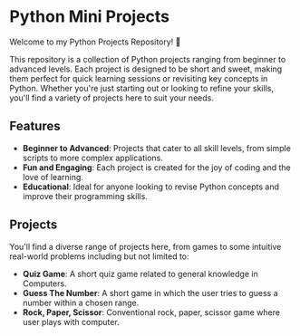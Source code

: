 # Python Mini Projects

Welcome to my Python Projects Repository! 🎉

This repository is a collection of Python projects ranging from beginner to advanced levels. Each project is designed to be short and sweet, making them perfect for quick learning sessions or revisiting key concepts in Python. Whether you're just starting out or looking to refine your skills, you'll find a variety of projects here to suit your needs.

## Features

- **Beginner to Advanced**: Projects that cater to all skill levels, from simple scripts to more complex applications.
- **Fun and Engaging**: Each project is created for the joy of coding and the love of learning.
- **Educational**: Ideal for anyone looking to revise Python concepts and improve their programming skills.


## Projects

You'll find a diverse range of projects here, from games to some intuitive real-world problems including but not limited to:

- **Quiz Game**: A short quiz game related to general knowledge in Computers.
- **Guess The Number**: A short game in which the user tries to guess a number within a chosen range.
- **Rock, Paper, Scissor**: Conventional rock, paper, scissor game where user plays with computer.

